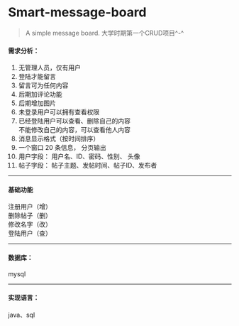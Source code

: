 # Smart-message-board
>A simple message board. 大学时期第一个CRUD项目^-^

#### 需求分析：
1. 无管理人员，仅有用户
2. 登陆才能留言
3. 留言可为任何内容
4. 后期加评论功能
5. 后期增加图片
6. 未登录用户可以拥有查看权限
7. 已经登陆用户可以查看、删除自己的内容  
不能修改自己的内容，可以查看他人内容
8. 消息显示格式（按时间排序）
9. 一个窗口 20 条信息， 分页输出
10. 用户字段：
用户名、ID、密码、性别、 头像
11. 帖子字段：
帖子主题、发帖时间、帖子ID、发布者

---

#### 基础功能
注册用户（增）  
删除帖子（删）  
修改名字（改）  
登陆用户（查）  

---
#### 数据库：
mysql

----

#### 实现语言：
java、sql
